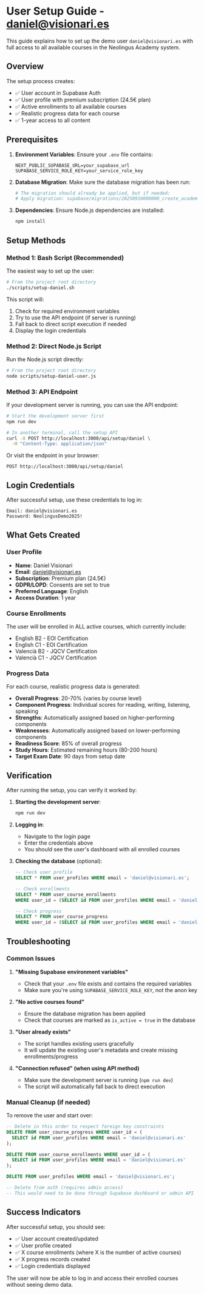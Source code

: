 # User Setup Guide - daniel@visionari.es

This guide explains how to set up the demo user `daniel@visionari.es` with full access to all available courses in the Neolingus Academy system.

## Overview

The setup process creates:
- ✅ User account in Supabase Auth
- ✅ User profile with premium subscription (24.5€ plan)
- ✅ Active enrollments to all available courses
- ✅ Realistic progress data for each course
- ✅ 1-year access to all content

## Prerequisites

1. **Environment Variables**: Ensure your `.env` file contains:
   ```env
   NEXT_PUBLIC_SUPABASE_URL=your_supabase_url
   SUPABASE_SERVICE_ROLE_KEY=your_service_role_key
   ```

2. **Database Migration**: Make sure the database migration has been run:
   ```bash
   # The migration should already be applied, but if needed:
   # Apply migration: supabase/migrations/20250910000000_create_academy_system.sql
   ```

3. **Dependencies**: Ensure Node.js dependencies are installed:
   ```bash
   npm install
   ```

## Setup Methods

### Method 1: Bash Script (Recommended)

The easiest way to set up the user:

```bash
# From the project root directory
./scripts/setup-daniel.sh
```

This script will:
1. Check for required environment variables
2. Try to use the API endpoint (if server is running)
3. Fall back to direct script execution if needed
4. Display the login credentials

### Method 2: Direct Node.js Script

Run the Node.js script directly:

```bash
# From the project root directory
node scripts/setup-daniel-user.js
```

### Method 3: API Endpoint

If your development server is running, you can use the API endpoint:

```bash
# Start the development server first
npm run dev

# In another terminal, call the setup API
curl -X POST http://localhost:3000/api/setup/daniel \
  -H "Content-Type: application/json"
```

Or visit the endpoint in your browser:
```
POST http://localhost:3000/api/setup/daniel
```

## Login Credentials

After successful setup, use these credentials to log in:

```
Email: daniel@visionari.es
Password: NeolingusDemo2025!
```

## What Gets Created

### User Profile
- **Name**: Daniel Visionari
- **Email**: daniel@visionari.es
- **Subscription**: Premium plan (24.5€)
- **GDPR/LOPD**: Consents are set to true
- **Preferred Language**: English
- **Access Duration**: 1 year

### Course Enrollments
The user will be enrolled in ALL active courses, which currently include:
- English B2 - EOI Certification
- English C1 - EOI Certification  
- Valencià B2 - JQCV Certification
- Valencià C1 - JQCV Certification

### Progress Data
For each course, realistic progress data is generated:
- **Overall Progress**: 20-70% (varies by course level)
- **Component Progress**: Individual scores for reading, writing, listening, speaking
- **Strengths**: Automatically assigned based on higher-performing components
- **Weaknesses**: Automatically assigned based on lower-performing components
- **Readiness Score**: 85% of overall progress
- **Study Hours**: Estimated remaining hours (80-200 hours)
- **Target Exam Date**: 90 days from setup date

## Verification

After running the setup, you can verify it worked by:

1. **Starting the development server**:
   ```bash
   npm run dev
   ```

2. **Logging in**:
   - Navigate to the login page
   - Enter the credentials above
   - You should see the user's dashboard with all enrolled courses

3. **Checking the database** (optional):
   ```sql
   -- Check user profile
   SELECT * FROM user_profiles WHERE email = 'daniel@visionari.es';
   
   -- Check enrollments
   SELECT * FROM user_course_enrollments 
   WHERE user_id = (SELECT id FROM user_profiles WHERE email = 'daniel@visionari.es');
   
   -- Check progress
   SELECT * FROM user_course_progress 
   WHERE user_id = (SELECT id FROM user_profiles WHERE email = 'daniel@visionari.es');
   ```

## Troubleshooting

### Common Issues

1. **"Missing Supabase environment variables"**
   - Check that your `.env` file exists and contains the required variables
   - Make sure you're using `SUPABASE_SERVICE_ROLE_KEY`, not the anon key

2. **"No active courses found"**
   - Ensure the database migration has been applied
   - Check that courses are marked as `is_active = true` in the database

3. **"User already exists"**
   - The script handles existing users gracefully
   - It will update the existing user's metadata and create missing enrollments/progress

4. **"Connection refused" (when using API method)**
   - Make sure the development server is running (`npm run dev`)
   - The script will automatically fall back to direct execution

### Manual Cleanup (if needed)

To remove the user and start over:

```sql
-- Delete in this order to respect foreign key constraints
DELETE FROM user_course_progress WHERE user_id = (
  SELECT id FROM user_profiles WHERE email = 'daniel@visionari.es'
);

DELETE FROM user_course_enrollments WHERE user_id = (
  SELECT id FROM user_profiles WHERE email = 'daniel@visionari.es'
);

DELETE FROM user_profiles WHERE email = 'daniel@visionari.es';

-- Delete from auth (requires admin access)
-- This would need to be done through Supabase dashboard or admin API
```

## Success Indicators

After successful setup, you should see:
- ✅ User account created/updated
- ✅ User profile created
- ✅ X course enrollments (where X is the number of active courses)
- ✅ X progress records created
- ✅ Login credentials displayed

The user will now be able to log in and access their enrolled courses without seeing demo data.